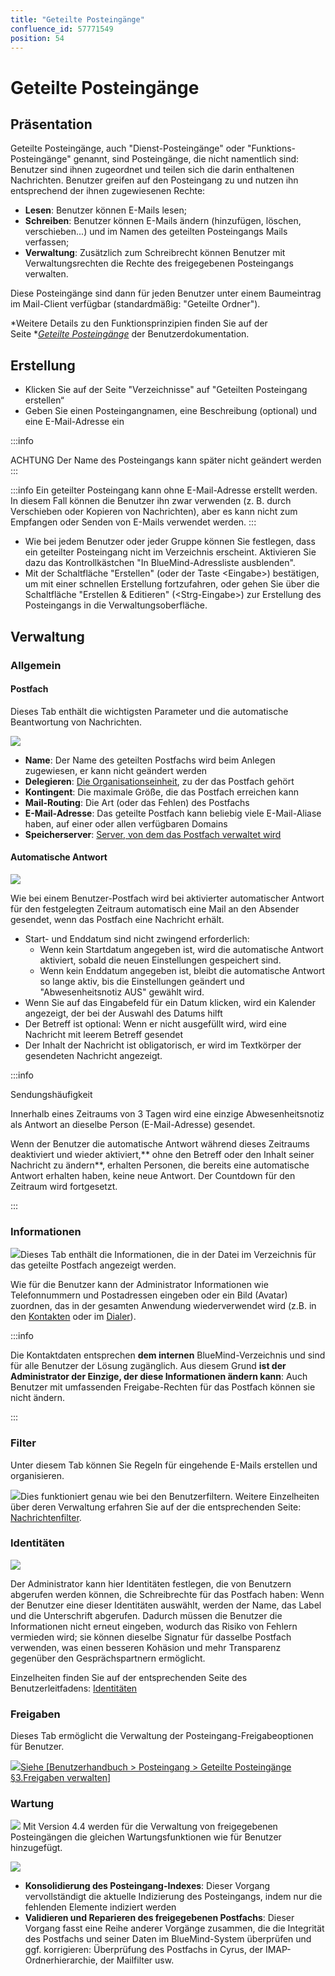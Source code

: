 ```yaml
---
title: "Geteilte Posteingänge"
confluence_id: 57771549
position: 54
---
```

# Geteilte Posteingänge


## Präsentation

Geteilte Posteingänge, auch "Dienst-Posteingänge" oder "Funktions-Posteingänge" genannt, sind Posteingänge, die nicht namentlich sind: Benutzer sind ihnen zugeordnet und teilen sich die darin enthaltenen Nachrichten.
Benutzer greifen auf den Posteingang zu und nutzen ihn entsprechend der ihnen zugewiesenen Rechte:

- **Lesen**: Benutzer können E-Mails lesen;
- **Schreiben**: Benutzer können E-Mails ändern (hinzufügen, löschen, verschieben...) und im Namen des geteilten Posteingangs Mails verfassen;
- **Verwaltung**: Zusätzlich zum Schreibrecht können Benutzer mit Verwaltungsrechten die Rechte des freigegebenen Posteingangs verwalten.


Diese Posteingänge sind dann für jeden Benutzer unter einem Baumeintrag im Mail-Client verfügbar (standardmäßig: "Geteilte Ordner").

*Weitere Details zu den Funktionsprinzipien finden Sie auf der Seite **[Geteilte Posteingänge](/Guide_de_l_utilisateur/La_messagerie/Les_boites_aux_lettres_partagées/)* der Benutzerdokumentation.


## Erstellung

- Klicken Sie auf der Seite "Verzeichnisse" auf "Geteilten Posteingang erstellen“
- Geben Sie einen Posteingangnamen, eine Beschreibung (optional) und eine E-Mail-Adresse ein


:::info

ACHTUNG
Der Name des Posteingangs kann später nicht geändert werden
:::


:::info
Ein geteilter Posteingang kann ohne E-Mail-Adresse erstellt werden. In diesem Fall können die Benutzer ihn zwar verwenden (z. B. durch Verschieben oder Kopieren von Nachrichten), aber es kann nicht zum Empfangen oder Senden von E-Mails verwendet werden.
:::

- Wie bei jedem Benutzer oder jeder Gruppe können Sie festlegen, dass ein geteilter Posteingang nicht im Verzeichnis erscheint. Aktivieren Sie dazu das Kontrollkästchen "In BlueMind-Adressliste ausblenden".
- Mit der Schaltfläche "Erstellen" (oder der Taste &lt;Eingabe>) bestätigen, um mit einer schnellen Erstellung fortzufahren, oder gehen Sie über die Schaltfläche "Erstellen & Editieren" (&lt;Strg-Eingabe>) zur Erstellung des Posteingangs in die Verwaltungsoberfläche.


## Verwaltung

### Allgemein

#### Postfach

Dieses Tab enthält die wichtigsten Parameter und die automatische Beantwortung von Nachrichten.

![](../../attachments/57771549/66096503.png)

- **Name**: Der Name des geteilten Postfachs wird beim Anlegen zugewiesen, er kann nicht geändert werden
- **Delegieren**: [Die Organisationseinheit](/Guide_de_l_administrateur/Gestion_des_entites/Utilisateurs/L_administration_déléguée/), zu der das Postfach gehört
- **Kontingent**: Die maximale Größe, die das Postfach erreichen kann
- **Mail-Routing**: Die Art (oder das Fehlen) des Postfachs
- **E-Mail-Adresse**: Das geteilte Postfach kann beliebig viele E-Mail-Aliase haben, auf einer oder allen verfügbaren Domains
- **Speicherserver**: [Server, von dem das Postfach verwaltet wird](/Guide_d_installation/Installation/Installation_avec_répartition_des_données_sur_plusieurs_serveurs/)


#### Automatische Antwort

![](../../attachments/57771549/66096502.png)

Wie bei einem Benutzer-Postfach wird bei aktivierter automatischer Antwort für den festgelegten Zeitraum automatisch eine Mail an den Absender gesendet, wenn das Postfach eine Nachricht erhält.

- Start- und Enddatum sind nicht zwingend erforderlich:
    - Wenn kein Startdatum angegeben ist, wird die automatische Antwort aktiviert, sobald die neuen Einstellungen gespeichert sind.
    - Wenn kein Enddatum angegeben ist, bleibt die automatische Antwort so lange aktiv, bis die Einstellungen geändert und "Abwesenheitsnotiz AUS" gewählt wird.
- Wenn Sie auf das Eingabefeld für ein Datum klicken, wird ein Kalender angezeigt, der bei der Auswahl des Datums hilft
- Der Betreff ist optional: Wenn er nicht ausgefüllt wird, wird eine Nachricht mit leerem Betreff gesendet
- Der Inhalt der Nachricht ist obligatorisch, er wird im Textkörper der gesendeten Nachricht angezeigt.


:::info

Sendungshäufigkeit

Innerhalb eines Zeitraums von 3 Tagen wird eine einzige Abwesenheitsnotiz als Antwort an dieselbe Person (E-Mail-Adresse) gesendet.

Wenn der Benutzer die automatische Antwort während dieses Zeitraums deaktiviert und wieder aktiviert,** ohne den Betreff oder den Inhalt seiner Nachricht zu ändern**, erhalten Personen, die bereits eine automatische Antwort erhalten haben, keine neue Antwort. Der Countdown für den Zeitraum wird fortgesetzt.

:::

### Informationen

![](../../attachments/57771549/66096501.png)Dieses Tab enthält die Informationen, die in der Datei im Verzeichnis für das geteilte Postfach angezeigt werden.

Wie für die Benutzer kann der Administrator Informationen wie Telefonnummern und Postadressen eingeben oder ein Bild (Avatar) zuordnen, das in der gesamten Anwendung wiederverwendet wird (z.B. in den [Kontakten](https://forge.bluemind.net/confluence/display/DA/.Les+contacts+vBM-4.0) oder im [Dialer](https://forge.bluemind.net/confluence/display/DA/.La+telephonie+vBM-4.0)).


:::info

Die Kontaktdaten entsprechen **dem internen** BlueMind-Verzeichnis und sind für alle Benutzer der Lösung zugänglich. Aus diesem Grund **ist der Administrator der Einzige, der diese Informationen ändern kann**: Auch Benutzer mit umfassenden Freigabe-Rechten für das Postfach können sie nicht ändern.

:::

### Filter

Unter diesem Tab können Sie Regeln für eingehende E-Mails erstellen und organisieren.

![](../../attachments/57771549/66096500.png)Dies funktioniert genau wie bei den Benutzerfiltern. Weitere Einzelheiten über deren Verwaltung erfahren Sie auf der die entsprechenden Seite: [Nachrichtenfilter](/Guide_de_l_utilisateur/La_messagerie/Les_filtres_de_messages/).

### Identitäten

![](../../attachments/57771549/66096498.png)

Der Administrator kann hier Identitäten festlegen, die von Benutzern abgerufen werden können, die Schreibrechte für das Postfach haben: Wenn der Benutzer eine dieser Identitäten auswählt, werden der Name, das Label und die Unterschrift abgerufen. Dadurch müssen die Benutzer die Informationen nicht erneut eingeben, wodurch das Risiko von Fehlern vermieden wird; sie können dieselbe Signatur für dasselbe Postfach verwenden, was einen besseren Kohäsion und mehr Transparenz gegenüber den Gesprächspartnern ermöglicht.

Einzelheiten finden Sie auf der entsprechenden Seite des Benutzerleitfadens: [Identitäten](/Guide_de_l_utilisateur/La_messagerie/Les_identités/)

### Freigaben

Dieses Tab ermöglicht die Verwaltung der Posteingang-Freigabeoptionen für Benutzer.

![](../../attachments/57771549/66096499.png)[Siehe [Benutzerhandbuch > Posteingang > Geteilte Posteingänge §3.Freigaben verwalten]](/Guide_de_l_utilisateur/La_messagerie/Les_boites_aux_lettres_partagées/)

### Wartung

![](../../attachments/57770017/66096240.png) Mit Version 4.4 werden für die Verwaltung von freigegebenen Posteingängen die gleichen Wartungsfunktionen wie für Benutzer hinzugefügt.

![](../../attachments/57771549/66096497.png)

- **Konsolidierung des Posteingang-Indexes**: Dieser Vorgang vervollständigt die aktuelle Indizierung des Posteingangs, indem nur die fehlenden Elemente indiziert werden
- **Validieren und Reparieren des freigegebenen Postfachs**: Dieser Vorgang fasst eine Reihe anderer Vorgänge zusammen, die die Integrität des Postfachs und seiner Daten im BlueMind-System überprüfen und ggf. korrigieren: Überprüfung des Postfachs in Cyrus, der IMAP-Ordnerhierarchie, der Mailfilter usw.


